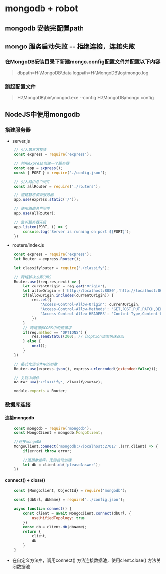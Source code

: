 # mongodb + robot

## mongodb 安装完配置path

## mongo 服务启动失败 -- 拒绝连接，连接失败

### 在MongoDB安装目录下新建mongo.config配置文件并配置以下内容

> dbpath=H:\MongoDB\data
> logpath=H:\MongoDB\log\mongo.log

### 跑起配置文件

> H:\MongoDB\bin\mongod.exe --config H:\MongoDB\mongo.config

## NodeJS中使用mongodb

### 搭建服务器

* server.js

```js
    // 引入第三方模块
    const express = require('express');

    // 利用express创建一个服务器
    const app = express();
    const { PORT } = require('./config.json');

    // 引入路由总中间件
    const allRouter = require('./routers');

    // 搭建静态资源服务器
    app.use(express.static('/'));

    // 使用路由总中间件
    app.use(allRouter);

    // 监听服务器开启
    app.listen(PORT, () => {
        console.log(`Server is running on port ${PORT}`);
    })

```

* routers/index.js

```js
    const express = require('express');
    let Router = express.Router();

    let classifyRouter = require('./classify');

    // 跨域解决方案CORS
    Router.use((req,res,next) => {
        let currentOrigin = req.get('Origin');
        let allowOrigin = ['http://localhost:8080','http://localhost:8081','http://localhost:8082','http://localhost:8083'];
        if(allowOrigin.includes(currentOrigin)) {
            res.set({
                'Access-Control-Allow-Origin': currentOrigin,
                'Access-Control-Allow-Methods': 'GET,POST,PUT,PATCH,DELETE,OPTION',
                'Access-Control-Allow-HEADERS': 'Content-Type,Content-Length,Authorization,Accept,X-Requested-With'
            })
        }
        // 跨域请求CORS中的预请求
        if(req.method == 'OPTIONS') {
            res.sendStatus(200); // 让option请求快速返回
        } else {
            next();
        }
    })

    // 格式化请求体中的参数
    Router.use(express.json(), express.urlencoded({extended:false}));

    // 关联中间件
    Router.use('/classify', classifyRouter);

    module.exports = Router;

```

### 数据库连接

#### 连接mongodb

```js
    const mongodb = require('mongodb');
    const MongoClient = mongodb.MongoClient;

    //连接mongoDB
    MongoClient.connect('mongodb://localhost:27017',(err,client) => {
        if(error) throw error;

        //连接数据库，无则自动创建
        let db = client.db('pleaseAnswer');
    })
```

#### connect() + close()

```js
    const {MongoClient, ObjectId} = require('mongodb');

    const {dbUrl, dbName} = require('../config.json');

    async function connect() {
        const client = await MongoClient.connect(dbUrl, {
            useUnifiedTopology: true
        })
        const db = client.db(dbName);
        return {
            client,
            db
        }
    }

```

* 在自定义方法中，调用connect() 方法连接数据池，使用client.close() 方法关闭数据池
